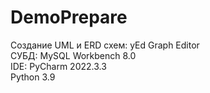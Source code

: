 # DemoPrepare
Создание UML и ERD схем: yEd Graph Editor <br>
СУБД: MySQL Workbench 8.0 <br>
IDE: PyCharm 2022.3.3 <br>
Python 3.9 <br>
